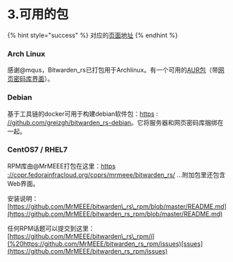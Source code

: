 # 3.可用的包

{% hint style="success" %}
对应的[页面地址](https://github.com/dani-garcia/bitwarden_rs/wiki/Available-packages)
{% endhint %}

### Arch Linux

感谢@mqus，Bitwarden\_rs已打包用于Archlinux。有一个可用的[AUR包](https://aur.archlinux.org/packages/bitwarden_rs)（带[网页密码库界面](https://aur.archlinux.org/packages/bitwarden_rs-vault/)）。

### Debian

基于工具链的docker可用于构建debian软件包：[https](https://github.com/greizgh/bitwarden_rs-debian) : [//github.com/greizgh/bitwarden\_rs-debian](https://github.com/greizgh/bitwarden_rs-debian)。它将服务器和网页密码库捆绑在一起。

### CentOS7 / RHEL7

RPM库由@MrMEEE打包在这里：[https ://copr.fedorainfracloud.org/coprs/mrmeee/bitwarden\_rs/](https://copr.fedorainfracloud.org/coprs/mrmeee/bitwarden_rs/) ...附加包里还包含Web界面。

安装说明：[https://github.com/MrMEEE/bitwarden\_rs\_rpm/blob/master/README.md](https://github.com/MrMEEE/bitwarden_rs_rpm/blob/master/README.md)

任何RPM话题可以提交到这里：[https://github.com/MrMEEE/bitwarden\_rs\_rpm/i](%20https://github.com/MrMEEE/bitwarden_rs_rpm/issues)[ssues](https://github.com/MrMEEE/bitwarden_rs_rpm/issues)

